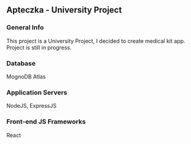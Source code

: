 ## Apteczka - University Project

### General Info

This project is a University Project, I decided to create medical kit app. Project is still in progress.

### Database

MognoDB Atlas

### Application Servers

NodeJS, ExpressJS

### Front-end JS Frameworks

React
